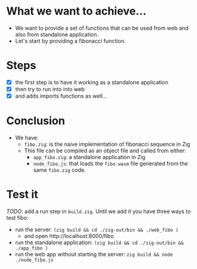 # What we want to achieve...

- We want to provide a set of functions that can be used from web and also from standalone application.
- Let's start by providing a fibonacci function.

# Steps

- [x] the first step is to have it working as a standalone application
- [x] then try to run into into web
- [x] and adds imports functions as well...

# Conclusion

- We have:
    - `fibo.zig`: is the naive implementation of fibonacci sequence in Zig
    - This file can be compiled as an object file and called from either:
        - `app_fibo.zig`: a standalone application in Zig
        - `node_fibo.js`: that loads the `fibo.wasm` file generated from the same `fibo.zig` code.

# Test it

*TODO*: add a run step in `build.zig`. Until we add it you have three ways to test fibo:
- run the server: `(zig build && cd ./zig-out/bin && ./web_fibo )`
    - and open http://localhost:8000/fibo
- run the standalone application: `(zig build && cd ./zig-out/bin && ./app_fibo )`
- run the web app without starting the server: `zig build && node ./node_fibo.js`
